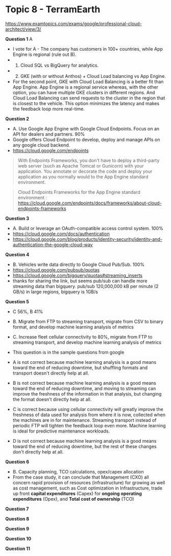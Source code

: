 # Topic 8 - TerramEarth

https://www.examtopics.com/exams/google/professional-cloud-architect/view/3/

**Question 1**
A

- I vote for A - The company has customers in 100+ countries, while App Engine is regional (rule out B).
- 1. Cloud SQL vs BigQuery for analytics.
- 2. GKE (with or without Anthos) + Cloud Load balancing vs App Engine.
- For the second point, GKE with Cloud Load Balancing is a better fit than App Engine. App Engine is a regional service whereas, with the other option, you can have multiple GKE clusters in different regions. And Cloud Load Balancing can send requests to the cluster in the region that is closest to the vehicle. This option minimizes the latency and makes the feedback loop more real-time.

**Question 2**

- A. Use Google App Engine with Google Cloud Endpoints. Focus on an API for dealers and partners. 90%
- Google offers Cloud Endpoint to develop, deploy and manage APIs on any google cloud backend.
- https://cloud.google.com/endpoints

> With Endpoints Frameworks, you don't have to deploy a third-party web server (such as Apache Tomcat or Gunicorn) with your application. You annotate or decorate the code and deploy your application as you normally would to the App Engine standard environment.

> Cloud Endpoints Frameworks for the App Engine standard environment : https://cloud.google.com/endpoints/docs/frameworks/about-cloud-endpoints-frameworks

**Question 3**

- A. Build or leverage an OAuth-compatible access control system. 100%
- https://cloud.google.com/docs/authentication
- https://cloud.google.com/blog/products/identity-security/identity-and-authentication-the-google-cloud-way

**Question 4**

- B. Vehicles write data directly to Google Cloud Pub/Sub. 100%
- https://cloud.google.com/pubsub/quotas
- https://cloud.google.com/bigquery/quotas#streaming_inserts
- thanks for sharing the link, but seems pub/sub can handle more streaming data than bigquery. pub/sub 120,000,000 kB per minute (2 GB/s) in large regions, bigquery is 1GB/s

**Question 5**

- C 56%, B 41%
- B. Migrate from FTP to streaming transport, migrate from CSV to binary format, and develop machine learning analysis of metrics
- C. Increase fleet cellular connectivity to 80%, migrate from FTP to streaming transport, and develop machine learning analysis of metrics

- This question is in the sample questions from google
- A is not correct because machine learning analysis is a good means toward the end of reducing downtime, but shuffling formats and transport doesn't directly help at all.

- B is not correct because machine learning analysis is a good means toward the end of reducing downtime, and moving to streaming can improve the freshness of the information in that analysis, but changing the format doesn't directly help at all.
- C is correct because using cellular connectivity will greatly improve the freshness of data used for analysis from where it is now, collected when the machines are in for maintenance. Streaming transport instead of periodic FTP will tighten the feedback loop even more. Machine learning is ideal for predictive maintenance workloads.
- D is not correct because machine learning analysis is a good means toward the end of reducing downtime, but the rest of these changes don't directly help at all.

**Question 6**

- B. Capacity planning, TCO calculations, opex/capex allocation
- From the case study, it can conclude that Management (CXO) all concern rapid provision of resources (infrastructure) for growing as well as cost management, such as Cost optimization in Infrastructure, trade up front **capital expenditures** (Capex) for **ongoing operating expenditures** (Opex), and **Total cost of ownership** (TCO)

**Question 7**

**Question 8**

**Question 9**

**Question 10**

**Question 11**
